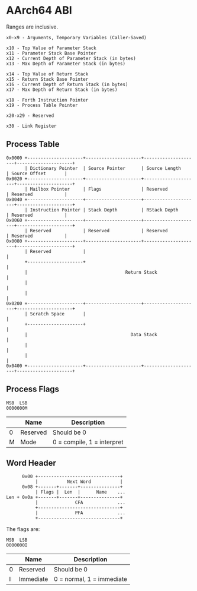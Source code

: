 AArch64 ABI
===========

Ranges are inclusive.

```
x0-x9 - Arguments, Temporary Variables (Caller-Saved)

x10 - Top Value of Parameter Stack
x11 - Parameter Stack Base Pointer
x12 - Current Depth of Parameter Stack (in bytes)
x13 - Max Depth of Parameter Stack (in bytes)

x14 - Top Value of Return Stack
x15 - Return Stack Base Pointer
x16 - Current Depth of Return Stack (in bytes)
x17 - Max Depth of Return Stack (in bytes)

x18 - Forth Instruction Pointer
x19 - Process Table Pointer

x20-x29 - Reserved

x30 - Link Register
```

Process Table
-------------

```
0x0000 +---------------------+---------------------+---------------------+---------------------+
       | Dictionary Pointer  | Source Pointer      | Source Length       | Source Offset       |
0x0020 +---------------------+---------------------+---------------------+---------------------+
       | Mailbox Pointer     | Flags               | Reserved            | Reserved            |
0x0040 +---------------------+---------------------+---------------------+---------------------+
       | Instruction Pointer | Stack Depth         | RStack Depth        | Reserved            |
0x0060 +---------------------+---------------------+---------------------+---------------------+
       | Reserved            | Reserved            | Reserved            | Reserved            |
0x0080 +---------------------+---------------------+---------------------+---------------------+
       | Reserved            |                                                                 |
       +---------------------+                                                                 |
       |                                     Return Stack                                      |
       |                                                                                       |
       |                                                                                       |
0x0200 +---------------------+---------------------+---------------------+---------------------+
       | Scratch Space       |                                                                 |
       +---------------------+                                                                 |
       |                                       Data Stack                                      |
       |                                                                                       |
       |                                                                                       |
0x0400 +---------------------+---------------------+---------------------+---------------------+
```

Process Flags
-------------

```
MSB  LSB
0000000M
```

|   | Name     | Description                |
|---|----------|----------------------------|
| 0 | Reserved | Should be 0                |
| M | Mode     | 0 = compile, 1 = interpret |

Word Header
-----------

```
      0x00 +-------------------------------+
           |           Next Word           |
      0x08 +-------+-------+---------------+
           | Flags |  Len  |      Name    ...
Len + 0x0a +-------+-------+---------------+
           |              CFA             ...
           +-------------------------------+
           |              PFA             ...
           +-------------------------------+
```

The flags are:

```
MSB  LSB
0000000I
```

|   | Name      | Description               |
|---|-----------|---------------------------|
| 0 | Reserved  | Should be 0               |
| I | Immediate | 0 = normal, 1 = immediate |
